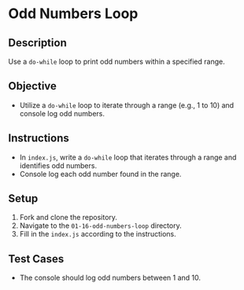 # Odd Numbers Loop

## Description
Use a `do-while` loop to print odd numbers within a specified range.

## Objective
- Utilize a `do-while` loop to iterate through a range (e.g., 1 to 10) and console log odd numbers.

## Instructions
- In `index.js`, write a `do-while` loop that iterates through a range and identifies odd numbers.
- Console log each odd number found in the range.

## Setup
1. Fork and clone the repository.
2. Navigate to the `01-16-odd-numbers-loop` directory.
3. Fill in the `index.js` according to the instructions.

## Test Cases
- The console should log odd numbers between 1 and 10.
